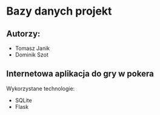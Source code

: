 # Bazy danych projekt
## Autorzy:
- Tomasz Janik
- Dominik Szot

## Internetowa aplikacja do gry w pokera
Wykorzystane technologie:
- SQLite
- Flask


